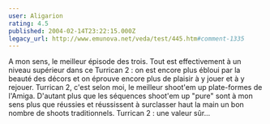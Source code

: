 ```yaml
---
user: Aligarion
rating: 4.5
published: 2004-02-14T23:22:15.000Z
legacy_url: http://www.emunova.net/veda/test/445.htm#comment-1335
---
```

A mon sens, le meilleur épisode des trois. Tout est effectivement à un niveau supérieur dans ce Turrican 2 : on est encore plus ébloui par la beauté des décors et on éprouve encore plus de plaisir à y jouer et à y rejouer.
Turrican 2, c'est selon moi, le meilleur shoot'em up plate-formes de l'Amiga.
D'autant plus que les séquences shoot'em up "pure" sont à mon sens plus que réussies et réussissent à surclasser haut la main un bon nombre de shoots traditionnels.
Turrican 2 : une valeur sûr...